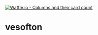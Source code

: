 [![Waffle.io - Columns and their card count](https://badge.waffle.io/hamid15413/vesofton.png?columns=all)](https://waffle.io/hamid15413/vesofton?utm_source=badge)
# vesofton